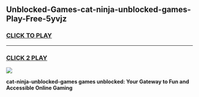 
## Unblocked-Games-cat-ninja-unblocked-games-Play-Free-5yvjz
<h3>
<a href="https://premium76.site?title=cat-ninja-unblocked-games&ref=18A">CLICK TO PLAY</a></h3>
<hr>

<h3>
<a href="https://premium76.site?title=cat-ninja-unblocked-games&ref=18A">CLICK 2 PLAY</a>
  
</h3>

<a href="https://premium76.site?title=cat-ninja-unblocked-games&ref=18A"><img src="https://clearcache.store/games.png"></a>


**cat-ninja-unblocked-games games unblocked: Your Gateway to Fun and Accessible Online Gaming**
